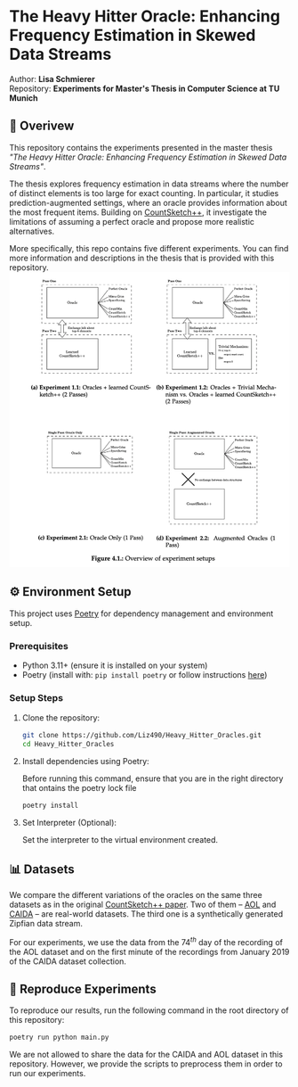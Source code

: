 # The Heavy Hitter Oracle: Enhancing Frequency Estimation in Skewed Data Streams

Author: **Lisa Schmierer**  
Repository: **Experiments for Master's Thesis in Computer Science at TU Munich**


## 📖 Overivew ##
This repository contains the experiments presented in the master thesis *"The Heavy Hitter Oracle: Enhancing Frequency Estimation in Skewed Data Streams"*.  

The thesis explores frequency estimation in data streams where the number of distinct elements is too large for exact counting. In particular, it studies prediction-augmented settings, where an oracle provides information about the most frequent items. Building on [CountSketch++](https://arxiv.org/pdf/2312.07535), it investigate the limitations of assuming a perfect oracle and propose more realistic alternatives.  

More specifically, this repo contains five different experiments. You can find more information and descriptions in the thesis that is provided with this repository. 
![Experiment Results](Experiment_setup_overview.png)


## ⚙️ Environment Setup ## 

This project uses [Poetry](https://python-poetry.org/) for dependency management and environment setup.  

### Prerequisites
- Python 3.11+ (ensure it is installed on your system)  
- Poetry (install with: `pip install poetry` or follow instructions [here](https://python-poetry.org/docs/#installation))  

### Setup Steps
1. Clone the repository:
   ```bash
   git clone https://github.com/Liz490/Heavy_Hitter_Oracles.git
   cd Heavy_Hitter_Oracles
   ```

2. Install dependencies using Poetry:
    
    Before running this command, ensure that you are in the right directory that ontains the poetry lock file
   ```bash
   poetry install
   ```


3. Set Interpreter (Optional):
    
    Set the interpreter to the virtual environment created. 

## 📊 Datasets
We compare the different variations of the oracles on the same three datasets as in the original [CountSketch++ paper](https://arxiv.org/pdf/2312.07535). 
Two of them – [AOL](https://www.kaggle.com/datasets/dineshydv/aol-user-session-collection-500k) and [CAIDA](https://www.caida.org/catalog/datasets/passive_dataset/) – are real-world datasets. The third one is a synthetically generated Zipfian data stream. 

For our experiments, we use the data from the $74^{th}$ day of the recording of the AOL dataset and on the first minute of the recordings from January 2019 of the CAIDA dataset collection.


## 🔄 Reproduce Experiments ## 
To reproduce our results, run the following command in the root directory of this repository: 

```bash
poetry run python main.py
```



We are not allowed to share the data for the CAIDA and AOL dataset in this repository. However, we provide the scripts to preprocess them in order to run our experiments. 

